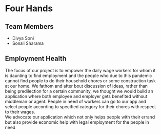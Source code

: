 # Four Hands

## Team Members
- Divya Soni
- Sonali Sharama

## Employment Health

The focus of our project is to empower the daily wage workers for whom it is daunting to find employment and the people who due to this pandemic cannot find people to do their household chores or some construction task at our home. We fathom and after bout discussion of ideas, rather than being predilection for a certain community, we thought we would build an application where both employee and employer gets benefited without middleman or agent. People in need of workers can go to our app and select people according to specified category for their chores with respect to their wages.   
We advocate our application which not only helps people with their errand but also provide economic help with legal employment for the people in need.
